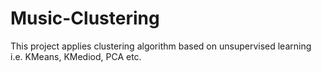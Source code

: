 # Music-Clustering
This project applies clustering algorithm based on unsupervised learning i.e. KMeans, KMediod, PCA etc.
